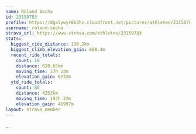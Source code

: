 ```yaml
---
name: Roland Socha
id: 23150783
profile: https://dgalywyr863hv.cloudfront.net/pictures/athletes/23150783/14745672/4/large.jpg
username: roland-socha
strava_url: https://www.strava.com/athletes/23150783
stats:
  biggest_ride_distance: 138.2km
  biggest_climb_elevation_gain: 688.4m
  recent_ride_totals:
    count: 10
    distance: 620.65km
    moving_time: 27h 23m
    elevation_gain: 6732m
  ytd_ride_totals:
    count: 88
    distance: 4253km
    moving_time: 193h 23m
    elevation_gain: 41997m
layout: strava_member
--- 
```

...
